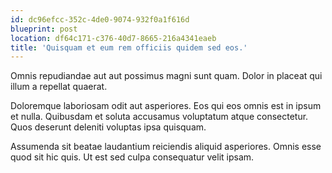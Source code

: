 ```yaml
---
id: dc96efcc-352c-4de0-9074-932f0a1f616d
blueprint: post
location: df64c171-c376-40d7-8665-216a4341eaeb
title: 'Quisquam et eum rem officiis quidem sed eos.'
---
```

Omnis repudiandae aut aut possimus magni sunt quam. Dolor in placeat qui illum a repellat quaerat.

Doloremque laboriosam odit aut asperiores. Eos qui eos omnis est in ipsum et nulla. Quibusdam et soluta accusamus voluptatum atque consectetur. Quos deserunt deleniti voluptas ipsa quisquam.

Assumenda sit beatae laudantium reiciendis aliquid asperiores. Omnis esse quod sit hic quis. Ut est sed culpa consequatur velit ipsam.